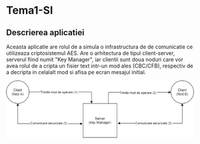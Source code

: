 # Tema1-SI
## Descrierea aplicatiei
  Aceasta aplicatie are rolul de a simula o infrastructura de de comunicatie ce utilizeaza criptosistemul AES. Are o arhitectura de tipul client-server, serverul fiind numit "Key Manager", iar clientii sunt doua noduri care vor avea rolul de a cripta un fisier text intr-un mod ales (CBC/CFB), respectiv de a decripta in celalalt mod si afisa pe ecran mesajul initial.
<div style="text-align:center"><img src="diagrama.png"></div>
